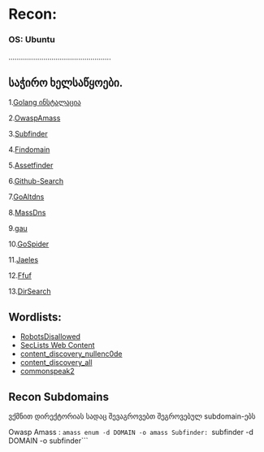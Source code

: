 # Recon:

### OS: Ubuntu
..................................................

## საჭირო ხელსაწყოები.
 1.[Golang ინსტალაცია](https://golang.org/doc/install)
 
 2.[OwaspAmass](https://github.com/OWASP/Amass)
 
 3.[Subfinder](https://github.com/projectdiscovery/subfinder)
 
 4.[Findomain](https://github.com/Edu4rdSHL/findomain)
 
 5.[Assetfinder](https://github.com/tomnomnom/assetfinder)
 
 6.[Github-Search](https://github.com/gwen001/github-search)
 
 7.[GoAltdns](https://github.com/subfinder/goaltdns)
 
 8.[MassDns](https://github.com/blechschmidt/massdns)
 
 9.[gau](https://github.com/lc/gau)
 
10.[GoSpider](https://github.com/jaeles-project/gospider)

11.[Jaeles](https://github.com/jaeles-project/jaeles)

12.[Ffuf](https://github.com/ffuf/ffuf)

13.[DirSearch](https://github.com/maurosoria/dirsearch)


## Wordlists: 
* [RobotsDisallowed](https://github.com/danielmiessler/RobotsDisallowed)
* [SecLists Web Content](https://github.com/danielmiessler/SecLists/tree/master/Discovery/Web-Content)
* [content_discovery_nullenc0de](https://gist.github.com/nullenc0de/96fb9e934fc16415fbda2f83f08b28e7)
* [content_discovery_all](https://gist.github.com/jhaddix/b80ea67d85c13206125806f0828f4d10)
* [commonspeak2](https://github.com/assetnote/commonspeak2-wordlists)


## Recon Subdomains
ვქმნით დირექტორიას სადაც შევაგროვებთ შეგროვებულ subdomain-ებს

Owasp Amass : ```amass enum -d DOMAIN -o amass
Subfinder: ```subfinder -d DOMAIN -o subfinder```


